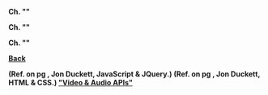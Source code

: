 <b>Ch. ""

<b>Ch. ""

<b>Ch. ""

<a href="https://github.com/scottie-l/reading-notes/tree/main/reading-notes-301">Back</a>

(Ref. on pg , Jon Duckett, JavaScript & JQuery.)
(Ref. on pg , Jon Duckett, HTML & CSS.)
<a href = "https://developer.mozilla.org/en-US/docs/Learn/JavaScript/Client-side_web_APIs/Video_and_audio_APIs">"Video & Audio APIs"</a>